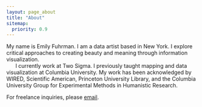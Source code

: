 ```yaml
---
layout: page_about
title: "About"
sitemap:
  priority: 0.9
---
```

My name is Emily Fuhrman. I am a data artist based in New York. I explore critical approaches to creating beauty and meaning through information visualization.<br/>
&nbsp;&nbsp;&nbsp;&nbsp;&nbsp;&nbsp;I currently work at Two Sigma. I previously taught mapping and data visualization at Columbia University. My work has been acknowledged by WIRED, Scientific American, Princeton University Library, and the Columbia University Group for Experimental Methods in Humanistic Research.

<span class='sub'>For freelance inquiries, please [email](mailto:ef2512@columbia.edu).</span>